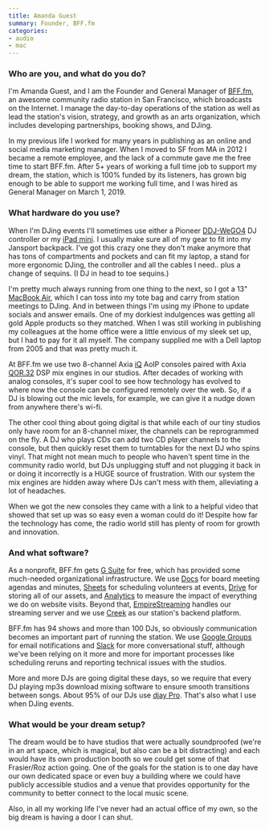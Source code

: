 ```yaml
---
title: Amanda Guest
summary: Founder, BFF.fm 
categories:
- audio
- mac
---
```


### Who are you, and what do you do?

I'm Amanda Guest, and I am the Founder and General Manager of [BFF.fm](https://bff.fm/ "An online community radio out of San Francisco."), an awesome community radio station in San Francisco, which broadcasts on the Internet. I manage the day-to-day operations of the station as well as lead the station's vision, strategy, and growth as an arts organization, which includes developing partnerships, booking shows, and DJing.

In my previous life I worked for many years in publishing as an online and social media marketing manager. When I moved to SF from MA in 2012 I became a remote employee, and the lack of a commute gave me the free time to start BFF.fm. After 5+ years of working a full time job to support my dream, the station, which is 100% funded by its listeners, has grown big enough to be able to support me working full time, and I was hired as General Manager on March 1, 2019.

### What hardware do you use?

When I'm DJing events I'll sometimes use either a Pioneer [DDJ-WeGO4][] DJ controller or my [iPad mini][ipad-mini]. I usually make sure all of my gear to fit into my Jansport backpack. I've got this crazy one they don't make anymore that has tons of compartments and pockets and can fit my laptop, a stand for more ergonomic DJing, the controller and all the cables I need.. plus a change of sequins. (I DJ in head to toe sequins.)

I'm pretty much always running from one thing to the next, so I got a 13" [MacBook Air][macbook-air], which I can toss into my tote bag and carry from station meetings to DJing. And in between things I'm using my iPhone to update socials and answer emails. One of my dorkiest indulgences was getting all gold Apple products so they matched. When I was still working in publishing my colleagues at the home office were a little envious of my sleek set up, but I had to pay for it all myself. The company supplied me with a Dell laptop from 2005 and that was pretty much it.

At BFF.fm we use two 8-channel Axia [iQ][] AoIP consoles paired with Axia [QOR.32][] DSP mix engines in our studios. After decades of working with analog consoles, it's super cool to see how technology has evolved to where now the console can be configured remotely over the web. So, if a DJ is blowing out the mic levels, for example, we can give it a nudge down from anywhere there's wi-fi.

The other cool thing about going digital is that while each of our tiny studios only have room for an 8-channel mixer, the channels can be reprogrammed on the fly. A DJ who plays CDs can add two CD player channels to the console, but then quickly reset them to turntables for the next DJ who spins vinyl. That might not mean much to people who haven't spent time in the community radio world, but DJs unplugging stuff and not plugging it back in or doing it incorrectly is a HUGE source of frustration. With our system the mix engines are hidden away where DJs can't mess with them, alleviating a lot of headaches. 

When we got the new consoles they came with a link to a helpful video that showed that set up was so easy even a woman could do it! Despite how far the technology has come, the radio world still has plenty of room for growth and innovation.

### And what software?

As a nonprofit, BFF.fm gets [G Suite][g-suite] for free, which has provided some much-needed organizational infrastructure. We use [Docs][google-docs] for board meeting agendas and minutes, [Sheets][google-sheets] for scheduling volunteers at events, [Drive][google-drive] for storing all of our assets, and [Analytics][google-analytics] to measure the impact of everything we do on website visits. Beyond that, [EmpireStreaming][] handles our streaming server and we use [Creek][] as our station's backend platform.

BFF.fm has 94 shows and more than 100 DJs, so obviously communication becomes an important part of running the station. We use [Google Groups][google-groups] for email notifications and [Slack][] for more conversational stuff, although we've been relying on it more and more for important processes like scheduling reruns and reporting technical issues with the studios.

More and more DJs are going digital these days, so we require that every DJ playing mp3s download mixing software to ensure smooth transitions between songs. About 95% of our DJs use [djay Pro][djay-pro]. That's also what I use when DJing events.

### What would be your dream setup?

The dream would be to have studios that were actually soundproofed (we're in an art space, which is magical, but also can be a bit distracting) and each would have its own production booth so we could get some of that Frasier/Roz action going. One of the goals for the station is to one day have our own dedicated space or even buy a building where we could have publicly accessible studios and a venue that provides opportunity for the community to better connect to the local music scene.

Also, in all my working life I've never had an actual office of my own, so the big dream is having a door I can shut.

[ddj-wego4]: https://www.pioneerdj.com/en/product/controller/ddj-wego4/white/overview/ "A DJ controller."
[ipad-mini]: https://www.apple.com/ipad-mini/ "A 7.9 inch tablet device."
[iq]: https://www.telosalliance.com/Axia/iQ "A radio console system."
[macbook-air]: https://www.apple.com/macbook-air/ "A very thin laptop."
[qor.32]: https://www.telosalliance.com/Axia/QOR32 "A console engine for the iQ mixing console."
[creek]: https://creek.fm/ "An online radio platform."
[djay-pro]: https://www.algoriddim.com/djay-pro-mac "DJ software for the Mac."
[empirestreaming]: https://empirestreaming.com/ "An audio CDN."
[g-suite]: https://gsuite.google.com/ "A hosted solution for email, calendaring and more."
[google-analytics]: http://www.google.com/analytics/ "Web analytics."
[google-docs]: https://en.wikipedia.org/wiki/Google_Docs "A web-based office suite."
[google-drive]: https://drive.google.com/ "A cloud storage service."
[google-groups]: https://groups.google.com "A group forum service."
[google-sheets]: https://www.google.com/sheets/about/ "Online spreadsheet software."
[slack]: https://slack.com/ "A collaboration service."
